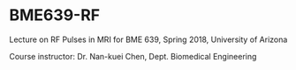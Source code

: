 # BME639-RF
Lecture on RF Pulses in MRI for BME 639, Spring 2018, University of Arizona 

Course instructor: Dr. Nan-kuei Chen, Dept. Biomedical Engineering
